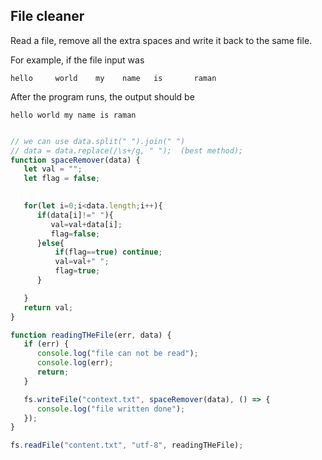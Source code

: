 ## File cleaner
Read a file, remove all the extra spaces and write it back to the same file.

For example, if the file input was
```
hello     world    my    name   is       raman
```

After the program runs, the output should be

```
hello world my name is raman
```




```javascript

// we can use data.split(" ").join(" ")
// data = data.replace(/\s+/g, " ");  (best method);
function spaceRemover(data) {
   let val = "";
   let flag = false;

   
   for(let i=0;i<data.length;i++){
      if(data[i]!=" "){
         val=val+data[i];
         flag=false;
      }else{
          if(flag==true) continue;
          val=val+" ";
          flag=true;
      }

   }
   return val;
}

function readingTHeFile(err, data) {
   if (err) {
      console.log("file can not be read");
      console.log(err);
      return;
   }

   fs.writeFile("context.txt", spaceRemover(data), () => {
      console.log("file written done");
   });
}

fs.readFile("content.txt", "utf-8", readingTHeFile);

```